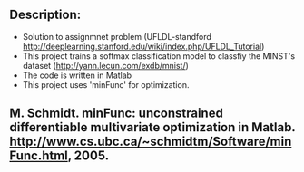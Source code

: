 
## Description:

* Solution to assignmnet problem (UFLDL-standford http://deeplearning.stanford.edu/wiki/index.php/UFLDL_Tutorial)
* This project trains a softmax classification model to classfiy the MINST's dataset (http://yann.lecun.com/exdb/mnist/) 
* The code is written in Matlab
* This project uses 'minFunc' for optimization. 

## M. Schmidt. minFunc: unconstrained differentiable multivariate optimization in Matlab. http://www.cs.ubc.ca/~schmidtm/Software/minFunc.html, 2005.


